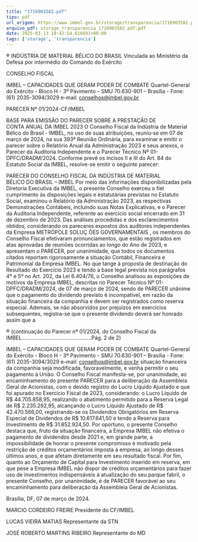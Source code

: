 ```yaml
---
title: "1716903582.pdf"
tipo: pdf
url_origem: https://www.imbel.gov.br/storage/transparencia/1716903582.pdf
arquivo_pdf: storage_transparencia_1716903582.pdf.pdf
date: 2025-03-13 19:42:54.616601+00:00
tags: ['storage', 'transparencia']
---
```


® 
INDÚSTRIA DE MATERIAL BÉLICO DO BRASIL 
Vinculada ao Ministério da Defesa por intermédio do 
Comando do Exército 
 
CONSELHO FISCAL 
 
IMBEL – CAPACIDADES QUE GERAM PODER DE COMBATE 
Quartel-General do Exército - Bloco H - 3º Pavimento - SMU 
70.630-901 – Brasília - Fone: (61) 2035-3094/3029 e-mail: conselhos@imbel.gov.br 
 
PARECER Nº 01/2024-CF/IMBEL 
 
BASE PARA EMISSÃO DO PARECER SOBRE A PRESTAÇÃO DE  
CONTA ANUAL DA IMBEL 2023 
O Conselho Fiscal da Indústria de Material Bélico do Brasil - IMBEL, no uso 
de suas atribuições, reuniu-se em 07 de março de 2024, na sua 393ª Reunião 
Ordinária, para examinar e emitir o parecer sobre o Relatório Anual da 
Administração 2023 e seus anexos, o Parecer da Auditoria Independente e o 
Parecer Técnico Nº 01-DPFC/DRADM/2024. Conforme prevê os incisos II e III do 
Art. 84 do Estatuto Social da IMBEL, resolve-se emitir o seguinte parecer:  
 
PARECER DO CONSELHO FISCAL DA INDÚSTRIA DE MATERIAL  
BÉLICO DO BRASIL – IMBEL 
Por meio das informações disponibilizadas pela Diretoria Executiva da IMBEL, 
o presente Conselho exerceu o fiel cumprimento às disposições legais e estatutárias 
previstas no Estatuto Social, examinou o Relatório da Administração 2023, as 
respectivas Demonstrações Contábeis, incluindo suas Notas Explicativas, e o 
Parecer da Auditoria Independente, referente ao exercício social encerrado em 31 
de dezembro de 2023. Das análises procedidas e dos esclarecimentos obtidos, 
considerando os pareceres expostos dos auditores independentes da Empresa 
METRÓPOLE SOLUÇ ÕES GOVERNAMENTAIS , os membros do Conselho Fiscal 
efetivaram pronunciamentos, que estão registrados em atas aprovadas de reuniões 
ocorridas ao longo do Ano de 2023, e apresentam o PARECER, por unanimidade, 
que todos os documentos citados reportam rigorosamente a situação Contábil, 
Financeira e Patrimonial da Empresa IMBEL. 
No que tange à  proposta de destinação do Resultado do Exercício 
2023 e 
tendo a base legal prevista nos parágrafos 4º e 5º no Art. 202, da Lei 6.404/76, o 
Conselho analisou as exposições de motivos da Empresa IMBEL, descritas no 
Parecer Técnico Nº 01-DPFC/DRADM/2024, de 07 de março de 2024, sendo de 
PARECER unânime que o pagamento do dividendo previsto é incompatível, em 
razão da situação financeira da companhia e devem ser registrados como 
reserva especial. Ademais, se não absorvidos por prejuízos em exercícios 
subsequentes, registra-se que o presente dividendo deverá ser honrado assim que a 

® 
(continuação do Parecer nº 01/2024, do Conselho Fiscal da IMBEL...............................................Pág. 2 de 2) 
 
 
IMBEL – CAPACIDADES QUE GERAM PODER DE COMBATE 
Quartel-General do Exército - Bloco H - 3º Pavimento - SMU 
70.630-901 – Brasília - Fone: (61) 2035-3094/3029 e-mail: conselhos@imbel.gov.br 
situação financeira da companhia seja modificada, favoravelmente, e venha permitir 
o seu pagamento à União. 
O Conselho Fiscal manifesta-se, por unanimidade, ao encaminhamento do 
presente PARECER para a deliberação da Assembleia Geral de Acionistas, com o 
devido registro do Lucro Líquido Ajustado e que foi apurado no Exercício Fiscal de 
2023, considerando: o Lucro Líquido de R$ 44.705.858,95, realizando o abatimento 
permitido para a Reserva Legal de R$ 2.235.292,95, alcançando o Lucro Líquido 
Ajustado de R$ 42.470.566,00, registrando-se os Dividendos Obrigatórios em 
Reserva Especial de Dividendos de R$ 10.617.641,50 e tendo a Reserva para 
Investimento de R$ 31.852.924,50. 
Por oportuno, o presente Conselho destaca que, fruto da situação financeira, 
a Empresa IMBEL não efetiva o pagamento de dividendos desde 2021 e, em grande 
parte, a impossibilidade de honrar o presente compromisso é motivado pela restrição 
de créditos orçamentários imposta à empresa, ao longo desses últimos anos, e que 
afetam diretamente em seu resultado fiscal. 
Por fim, quanto ao Orçamento de Capital para Investimento inserido em 
reserva, em que pese a Empresa IMBEL não dispor de créditos orçamentários para 
fazer uso de investimentos indispensáveis à atualização do seu parque fabril, o 
presente Conselho, por unanimidade, é de PARECER favorável ao seu 
encaminhamento para deliberação da Assembleia Geral de Acionistas. 
 
Brasília, DF, 07 de março de 2024. 
 
 
MARCIO CORDEIRO FREIRE 
Presidente do CF/IMBEL 
 
 
LUCAS VIEIRA MATIAS 
Representante da STN 
 
 
JOSÉ ROBERTO MARTINS RIBEIRO 
Representante do MD 
 

